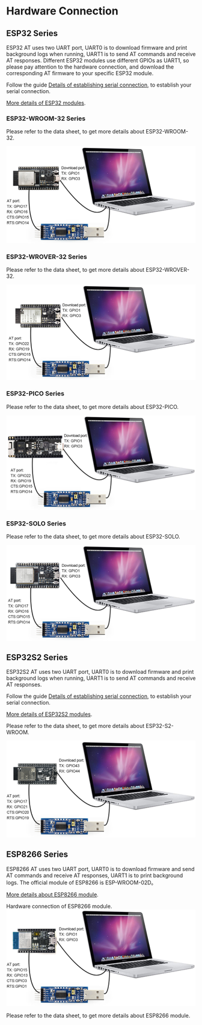 
Hardware Connection
=================

## ESP32 Series

ESP32 AT uses two UART port, UART0 is to download firmware and print background logs when running, UART1 is to send AT commands and receive AT responses. Different ESP32 modules use different GPIOs as UART1, so please pay attention to the hardware connection, and download the corresponding AT firmware to your specific ESP32 module. 

Follow the guide [Details of establishing serial connection](https://docs.espressif.com/projects/esp-idf/en/stable/get-started/establish-serial-connection.html), to establish your serial connection.  

[More details of ESP32 modules](https://docs.espressif.com/projects/esp-idf/en/stable/hw-reference/modules-and-boards.html#wroom-solo-wrover-and-pico-modules).


### ESP32-WROOM-32 Series

Please refer to the data sheet, to get more details about ESP32-WROOM-32.

![avatar](../../_static/esp32-wroom-devkitc.png)  



### ESP32-WROVER-32 Series

Please refer to the data sheet, to get more details about ESP32-WROVER-32.

![avatar](../../_static/esp32-wrover-devkitc.png)  



### ESP32-PICO Series

Please refer to the data sheet, to get more details about ESP32-PICO.  

![avatar](../../_static/esp32-pico-d4.png) 


### ESP32-SOLO Series

Please refer to the data sheet, to get more details about ESP32-SOLO.  

![avatar](../../_static/esp32-solo-devkitc.png) 


## ESP32S2 Series

ESP32S2 AT uses two UART port, UART0 is to download firmware and print background logs when running, UART1 is to send AT commands and receive AT responses. 

Follow the guide [Details of establishing serial connection](https://docs.espressif.com/projects/esp-idf/en/latest/esp32s2/get-started/establish-serial-connection.html), to establish your serial connection.  

[More details of ESP32S2 modules](https://docs.espressif.com/projects/esp-idf/en/latest/esp32s2/hw-reference/index.html).

Please refer to the data sheet, to get more details about ESP32-S2-WROOM. 

![avatar](../../_static/esp32-s2-wroom-devkitc.png)

## ESP8266 Series

ESP8266 AT uses two UART port, UART0 is to download firmware and send AT commands and receive AT responses, UART1 is to print background logs. The official module of ESP8266 is ESP-WROOM-02D。

[More details about ESP8266 module](https://www.espressif.com/en/products/socs/esp8266).

Hardware connection of ESP8266 module.
![avatar](../../_static/esp8266_wroom02_devkitc.png) 

Please refer to the data sheet, to get more details about ESP8266 module.  
